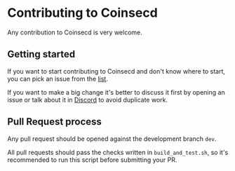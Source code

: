 # Contributing to Coinsecd

Any contribution to Coinsecd is very welcome.

## Getting started

If you want to start contributing to Coinsecd and don't know where to start, you can pick an issue from
the [list](https://github.com/wombatlabs/coinsecd/issues).

If you want to make a big change it's better to discuss it first by opening an issue or talk about it in
[Discord](https://discord.gg/WmGhhzk) to avoid duplicate work.

## Pull Request process

Any pull request should be opened against the development branch `dev`.

All pull requests should pass the checks written in `build_and_test.sh`, so it's recommended to run this script before
submitting your PR.
